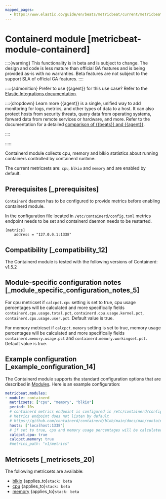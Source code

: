 ```yaml
---
mapped_pages:
  - https://www.elastic.co/guide/en/beats/metricbeat/current/metricbeat-module-containerd.html
---
```


# Containerd module [metricbeat-module-containerd]

::::{warning}
This functionality is in beta and is subject to change. The design and code is less mature than official GA features and is being provided as-is with no warranties. Beta features are not subject to the support SLA of official GA features.
::::


:::::{admonition} Prefer to use {{agent}} for this use case?
Refer to the [Elastic Integrations documentation](integration-docs://reference/containerd/index.md).

::::{dropdown} Learn more
{{agent}} is a single, unified way to add monitoring for logs, metrics, and other types of data to a host. It can also protect hosts from security threats, query data from operating systems, forward data from remote services or hardware, and more. Refer to the documentation for a detailed [comparison of {{beats}} and {{agent}}](docs-content://reference/fleet/index.md).

::::


:::::


Containerd module collects cpu, memory and blkio statistics about running containers controlled by containerd runtime.

The current metricsets are: `cpu`, `blkio` and `memory` and are enabled by default.


## Prerequisites [_prerequisites]

`Containerd` daemon has to be configured to provide metrics before enabling containerd module.

In the configuration file located in `/etc/containerd/config.toml` metrics endpoint needs to be set and containerd daemon needs to be restarted.

```
[metrics]
    address = "127.0.0.1:1338"
```


## Compatibility [_compatibility_12]

The Containerd module is tested with the following versions of Containerd: v1.5.2


## Module-specific configuration notes [_module_specific_configuration_notes_5]

For cpu metricset if `calcpct.cpu` setting is set to true, cpu usage percentages will be calculated and more specifically fields `containerd.cpu.usage.total.pct`, `containerd.cpu.usage.kernel.pct`, `containerd.cpu.usage.user.pct`. Default value is true.

For memory metricset if `calcpct.memory` setting is set to true, memory usage percentages will be calculated and more specifically fields `containerd.memory.usage.pct` and  `containerd.memory.workingset.pct`. Default value is true.


## Example configuration [_example_configuration_14]

The Containerd module supports the standard configuration options that are described in [Modules](/reference/metricbeat/configuration-metricbeat.md). Here is an example configuration:

```yaml
metricbeat.modules:
- module: containerd
  metricsets: ["cpu", "memory", "blkio"]
  period: 10s
  # containerd metrics endpoint is configured in /etc/containerd/config.toml
  # Metrics endpoint does not listen by default
  # https://github.com/containerd/containerd/blob/main/docs/man/containerd-config.toml.5.md
  hosts: ["localhost:1338"]
  # if set to true, cpu and memory usage percentages will be calculated. Default is true
  calcpct.cpu: true
  calcpct.memory: true
  #metrics_path: "v1/metrics"
```


## Metricsets [_metricsets_20]

The following metricsets are available:

* [blkio](/reference/metricbeat/metricbeat-metricset-containerd-blkio.md)  {applies_to}`stack: beta`
* [cpu](/reference/metricbeat/metricbeat-metricset-containerd-cpu.md)  {applies_to}`stack: beta`
* [memory](/reference/metricbeat/metricbeat-metricset-containerd-memory.md)  {applies_to}`stack: beta`
